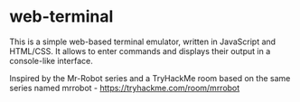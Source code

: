 # web-terminal

This is a simple web-based terminal emulator, written in JavaScript and HTML/CSS. It allows to enter commands and displays their output in a console-like interface.

Inspired by the Mr-Robot series and a TryHackMe room based on the same series named mrrobot - https://tryhackme.com/room/mrrobot

